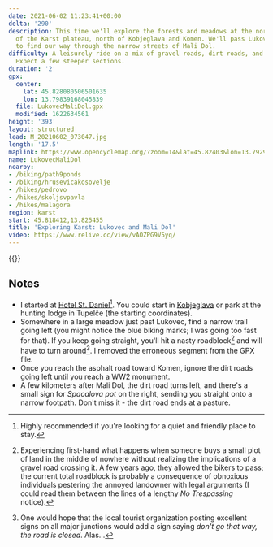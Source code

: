 ```yaml
---
date: 2021-06-02 11:23:41+00:00
delta: '290'
description: This time we'll explore the forests and meadows at the northern edge
  of the Karst plateau, north of Kobjeglava and Komen. We'll pass Lukovec and try
  to find our way through the narrow streets of Mali Dol.
difficulty: A leisurely ride on a mix of gravel roads, dirt roads, and single-tracks.
  Expect a few steeper sections.
duration: '2'
gpx:
  center:
    lat: 45.828080506501635
    lon: 13.79839168045839
  file: LukovecMaliDol.gpx
  modified: 1622634561
height: '393'
layout: structured
lead: M_20210602_073047.jpg
length: '17.5'
maplink: https://www.opencyclemap.org/?zoom=14&lat=45.82403&lon=13.79297&layers=B0000
name: LukovecMaliDol
nearby:
- /biking/path9ponds
- /biking/hrusevicakosovelje
- /hikes/pedrovo
- /hikes/skoljsvpavla
- /hikes/malagora
region: karst
start: 45.818412,13.825455
title: 'Exploring Karst: Lukovec and Mali Dol'
video: https://www.relive.cc/view/vAOZPG9V5yq/
---
```

{{<hike-details description="yes">}}

## Notes

* I started at [Hotel St. Daniel](https://www.stdaniel.si/en/)[^1]. You could start in [Kobjeglava](../path9ponds) or park at the hunting lodge in Tupelče (the starting coordinates).
* Somewhere in a large meadow just past Lukovec, find a narrow trail going left (you might notice the blue biking marks; I was going too fast for that). If you keep going straight, you'll hit a nasty roadblock[^2] and will have to turn around[^3]. I removed the erroneous segment from the GPX file.
* Once you reach the asphalt road toward Komen, ignore the dirt roads going left until you reach a WW2 monument.
* A few kilometers after Mali Dol, the dirt road turns left, and there's a small sign for *Spacalova pot* on the right, sending you straight onto a narrow footpath. Don't miss it - the dirt road ends at a pasture.

[^1]: Highly recommended if you're looking for a quiet and friendly place to stay.

[^2]: Experiencing first-hand what happens when someone buys a small plot of land in the middle of nowhere without realizing the implications of a gravel road crossing it. A few years ago, they allowed the bikers to pass; the current total roadblock is probably a consequence of obnoxious individuals pestering the annoyed landowner with legal arguments (I could read them between the lines of a lengthy _No Trespassing_ notice).

[^3]: One would hope that the local tourist organization posting excellent signs on all major junctions would add a sign saying _don't go that way, the road is closed_. Alas...
